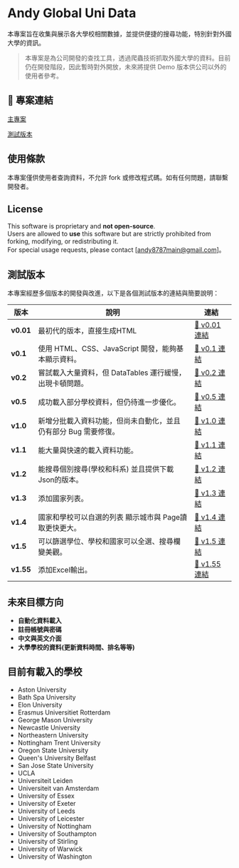 # Andy Global Uni Data

本專案旨在收集與展示各大學校相關數據，並提供便捷的搜尋功能，特別針對外國大學的資訊。

> 本專案是為公司開發的查找工具，透過爬蟲技術抓取外國大學的資料。目前仍在開發階段，因此暫時對外開放，未來將提供 Demo 版本供公司以外的使用者參考。

## 📌 專案連結
[主專案](https://andy-globalunidata.github.io/main_project)

[測試版本](https://andy-globalunidata.github.io/test_project)

## 使用條款
本專案僅供使用者查詢資料，不允許 fork 或修改程式碼。如有任何問題，請聯繫開發者。

## License
This software is proprietary and **not open-source**.  
Users are allowed to **use** this software but are strictly prohibited from forking, modifying, or redistributing it.  
For special usage requests, please contact [andy8787main@gmail.com]。

## 測試版本
本專案經歷多個版本的開發與改進，以下是各個測試版本的連結與簡要說明：

| 版本 | 說明 | 連結 |
|------|------|------|
| **v0.01** | 最初代的版本，直接生成HTML | [🔗 v0.01 連結](https://andy-globalunidata.github.io/old_project/v0.01) |
| **v0.1** | 使用 HTML、CSS、JavaScript 開發，能夠基本顯示資料。 | [🔗 v0.1 連結](https://andy-globalunidata.github.io/old_project/v0.1) |
| **v0.2** | 嘗試載入大量資料，但 DataTables 運行緩慢，出現卡頓問題。 | [🔗 v0.2 連結](https://andy-globalunidata.github.io/old_project/v0.2) |
| **v0.5** | 成功載入部分學校資料，但仍待進一步優化。 | [🔗 v0.5 連結](https://andy-globalunidata.github.io/old_project/v0.5) |
| **v1.0** | 新增分批載入資料功能，但尚未自動化，並且仍有部分 Bug 需要修復。 | [🔗 v1.0 連結](https://andy-globalunidata.github.io/old_project/v1.0) |
| **v1.1** | 能大量與快速的載入資料功能。 | [🔗 v1.1 連結](https://andy-globalunidata.github.io/old_project/v1.1) |
| **v1.2** | 能搜尋個別搜尋(學校和科系) 並且提供下載Json的版本。 | [🔗 v1.2 連結](https://andy-globalunidata.github.io/old_project/v1.2) |
| **v1.3** | 添加國家列表。 | [🔗 v1.3 連結](https://andy-globalunidata.github.io/old_project/v1.3) |
| **v1.4** | 國家和學校可以自選的列表 顯示城市與 Page讀取更快更大。 | [🔗 v1.4 連結](https://andy-globalunidata.github.io/old_project/v1.4) |
| **v1.5** | 可以篩選學位、學校和國家可以全選、搜尋欄變美觀。 | [🔗 v1.5 連結](https://andy-globalunidata.github.io/old_project/v1.5) |
| **v1.55** | 添加Excel輸出。 | [🔗 v1.55 連結](https://andy-globalunidata.github.io/old_project/v1.55) |

## 未來目標方向
- **自動化資料載入**
- **註冊帳號與密碼**
- **中文與英文介面**
- **大學學校的資料(更新資料時間、排名等等)**

## 目前有載入的學校
- Aston University
- Bath Spa University
- Elon University
- Erasmus Universitiet Rotterdam
- George Mason University
- Newcastle University
- Northeastern University
- Nottingham Trent University
- Oregon State University
- Queen's University Belfast
- San Jose State University
- UCLA
- Universiteit Leiden
- Universiteit van Amsterdam
- University of Essex
- University of Exeter
- University of Leeds
- University of Leicester
- University of Nottingham
- University of Southampton
- University of Stirling
- University of Warwick
- University of Washington
